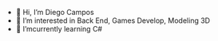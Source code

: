 - 👋 Hi, I’m Diego Campos
- 👀 I’m interested in Back End, Games Develop, Modeling 3D
- 🌱 I’mcurrently learning  C#

